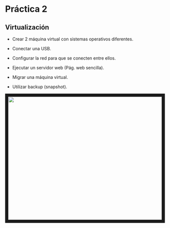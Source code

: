 # Práctica 2

## Virtualización
- Crear 2 máquina virtual con sistemas operativos diferentes.

- Conectar una USB.

- Configurar la red para que se conecten entre ellos.

- Ejecutar un servidor web (Pág. web sencilla).

- Migrar una máquina virtual.

- Utilizar backup (snapshot).

 <img src="https://ingenierobinario.com/wp-content/uploads/2021/02/sistemvirtual.jpg" width="500" height="400" border="10" />


